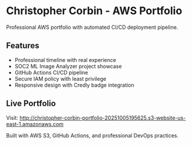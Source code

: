 # Christopher Corbin - AWS Portfolio

Professional AWS portfolio with automated CI/CD deployment pipeline.

## Features
- Professional timeline with real experience
- SOC2 ML Image Analyzer project showcase  
- GitHub Actions CI/CD pipeline
- Secure IAM policy with least privilege
- Responsive design with Credly badge integration

## Live Portfolio
Visit: http://christopher-corbin-portfolio-20251005195625.s3-website-us-east-1.amazonaws.com

Built with AWS S3, GitHub Actions, and professional DevOps practices.
